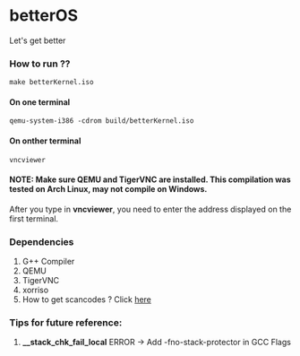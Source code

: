 # betterOS

Let's get better

### How to run ??

``make betterKernel.iso``

#### On one terminal

``qemu-system-i386 -cdrom build/betterKernel.iso``

#### On onther terminal

``vncviewer``

<h4> <b>NOTE: </b> Make sure <a herf="https://www.qemu.org/">QEMU</a> and <a herf="https://tigervnc.org/">TigerVNC</a> are installed. This compilation was tested on Arch Linux, may not compile on Windows. </h4>

After you type in <b>vncviewer</b>, you need to enter the address displayed on the first terminal.

### Dependencies

<ol>
    <li> G++ Compiler </li>
    <li> QEMU </li>
    <li> TigerVNC </li>
    <li> xorriso </li>
	<li> How to get scancodes ? Click <a href = "https://kbdlayout.info/kbdusx/scancodes?arrangement=ANSI104">here</a></li>
</ol>

### Tips for future reference:

<ol>
    <li> <b>__stack_chk_fail_local</b> ERROR -> Add -fno-stack-protector in GCC Flags </li>
</ol>
